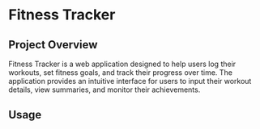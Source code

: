 # Fitness Tracker

## Project Overview
Fitness Tracker is a web application designed to help users log their workouts, set fitness goals, and track their progress over time. The application provides an intuitive interface for users to input their workout details, view summaries, and monitor their achievements.

## Usage

